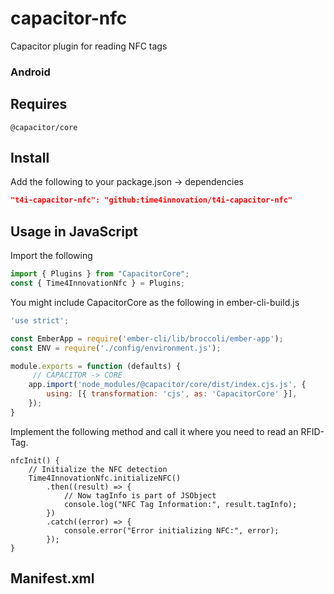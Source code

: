 # capacitor-nfc

Capacitor plugin for reading NFC tags

### Android

## Requires
`@capacitor/core`

## Install
Add the following to your package.json -> dependencies
```json
"t4i-capacitor-nfc": "github:time4innovation/t4i-capacitor-nfc"
```

## Usage in JavaScript
Import the following
```javascript
import { Plugins } from "CapacitorCore";
const { Time4InnovationNfc } = Plugins;
```
You might include CapacitorCore as the following in ember-cli-build.js
```javascript
'use strict';

const EmberApp = require('ember-cli/lib/broccoli/ember-app');
const ENV = require('./config/environment.js');

module.exports = function (defaults) {
	 // CAPACITOR -> CORE
    app.import('node_modules/@capacitor/core/dist/index.cjs.js', {
        using: [{ transformation: 'cjs', as: 'CapacitorCore' }],
    });
}
```

Implement the following method and call it where you need to read an RFID-Tag.
```javasacript
nfcInit() {
    // Initialize the NFC detection
    Time4InnovationNfc.initializeNFC()
        .then((result) => {
            // Now tagInfo is part of JSObject
            console.log("NFC Tag Information:", result.tagInfo);
        })
        .catch((error) => {
            console.error("Error initializing NFC:", error);
        });
}
```

## Manifest.xml

<uses-permission android:name="android.permission.NFC" />
<uses-feature android:name="android.hardware.nfc" android:required="true"/>
